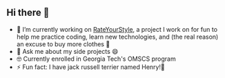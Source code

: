 ## Hi there 👋
  
- 🔭 I’m currently working on [RateYourStyle](https://rateyourstyle.com), a project I work on for fun to help me practice coding, learn new technologies, and (the real reason) an excuse to buy more clothes 💃
- 💬 Ask me about my side projects 😄
- 🤓 Currently enrolled in Georgia Tech's OMSCS program
- ⚡ Fun fact: I have jack russell terrier named Henry!🐶

